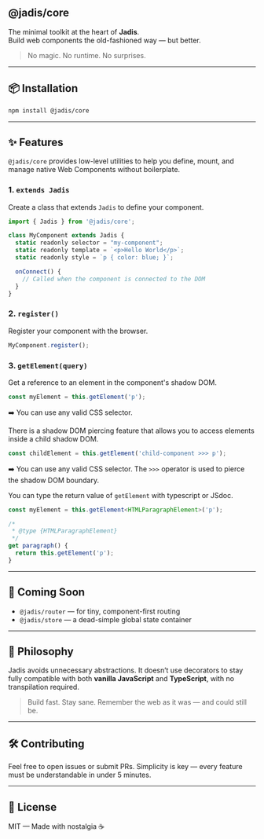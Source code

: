 ## @jadis/core

The minimal toolkit at the heart of **Jadis**.  
Build web components the old-fashioned way — but better.

> No magic. No runtime. No surprises.

---

## 📦 Installation

```bash
npm install @jadis/core
```

---

## ✨ Features

`@jadis/core` provides low-level utilities to help you define, mount, and manage native Web Components without boilerplate.

### 1. `extends Jadis`

Create a class that extends `Jadis` to define your component.

```js
import { Jadis } from '@jadis/core';

class MyComponent extends Jadis {
  static readonly selector = "my-component";
  static readonly template = `<p>Hello World</p>`;
  static readonly style = `p { color: blue; }`;

  onConnect() {
    // Called when the component is connected to the DOM
  }
}
```

### 2. `register()`

Register your component with the browser.

```js
MyComponent.register();
```

### 3. `getElement(query)`

Get a reference to an element in the component's shadow DOM.

```js
const myElement = this.getElement('p');
```
➡️ You can use any valid CSS selector.

There is a shadow DOM piercing feature that allows you to access elements inside a child shadow DOM.

```js
const childElement = this.getElement('child-component >>> p');
```
➡️ You can use any valid CSS selector. The `>>>` operator is used to pierce the shadow DOM boundary.

You can type the return value of `getElement` with typescript or JSdoc.

```typescript
const myElement = this.getElement<HTMLParagraphElement>('p');
```

```js
/*
 * @type {HTMLParagraphElement}
 */
get paragraph() {
  return this.getElement('p');
}
```

---

## 🔧 Coming Soon

- `@jadis/router` — for tiny, component-first routing
- `@jadis/store` — a dead-simple global state container

---

## 🧠 Philosophy

Jadis avoids unnecessary abstractions. It doesn’t use decorators to stay fully compatible with both **vanilla JavaScript** and **TypeScript**, with no transpilation required.
> Build fast. Stay sane. Remember the web as it was — and could still be.

---

## 🛠 Contributing

Feel free to open issues or submit PRs. Simplicity is key — every feature must be understandable in under 5 minutes.

---

## 📜 License

MIT — Made with nostalgia ☕
